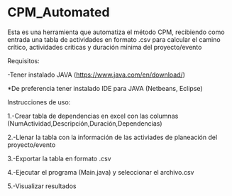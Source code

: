 # CPM_Automated
Esta es una herramienta que automatiza el método CPM, recibiendo como entrada una tabla de actividades en formato .csv para calcular el camino crítico, actividades críticas y duración mínima del proyecto/evento

Requisitos:

-Tener instalado JAVA (https://www.java.com/en/download/)

*De preferencia tener instalado IDE para JAVA (Netbeans, Eclipse)


Instrucciones de uso:

1.-Crear tabla de dependencias en excel con las columnas (NumActividad,Descripción,Duración,Dependencias)

2.-Llenar la tabla con la información de las activiades de planeación del proyecto/evento

3.-Exportar la tabla en formato .csv

4.-Ejecutar el programa (Main.java) y seleccionar el archivo.csv

5.-Visualizar resultados
